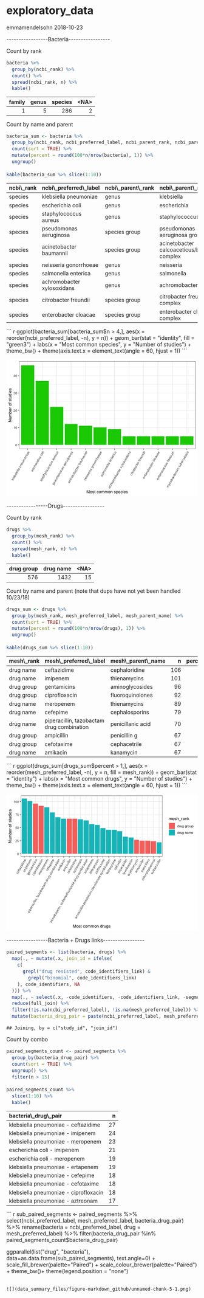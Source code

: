 exploratory\_data
================
emmamendelsohn
2018-10-23

-----------------Bacteria-----------------

Count by rank

``` r
bacteria %>%
  group_by(ncbi_rank) %>%
  count() %>% 
  spread(ncbi_rank, n) %>%
  kable() 
```

<table>
<thead>
<tr>
<th style="text-align:right;">
family
</th>
<th style="text-align:right;">
genus
</th>
<th style="text-align:right;">
species
</th>
<th style="text-align:right;">
&lt;NA&gt;
</th>
</tr>
</thead>
<tbody>
<tr>
<td style="text-align:right;">
1
</td>
<td style="text-align:right;">
5
</td>
<td style="text-align:right;">
286
</td>
<td style="text-align:right;">
2
</td>
</tr>
</tbody>
</table>
Count by name and parent

``` r
bacteria_sum <- bacteria %>%
  group_by(ncbi_rank, ncbi_preferred_label, ncbi_parent_rank, ncbi_parent_name) %>%
  count(sort = TRUE) %>%
  mutate(percent = round(100*n/nrow(bacteria), 1)) %>%
  ungroup()

kable(bacteria_sum %>% slice(1:10))
```

<table>
<thead>
<tr>
<th style="text-align:left;">
ncbi\_rank
</th>
<th style="text-align:left;">
ncbi\_preferred\_label
</th>
<th style="text-align:left;">
ncbi\_parent\_rank
</th>
<th style="text-align:left;">
ncbi\_parent\_name
</th>
<th style="text-align:right;">
n
</th>
<th style="text-align:right;">
percent
</th>
</tr>
</thead>
<tbody>
<tr>
<td style="text-align:left;">
species
</td>
<td style="text-align:left;">
klebsiella pneumoniae
</td>
<td style="text-align:left;">
genus
</td>
<td style="text-align:left;">
klebsiella
</td>
<td style="text-align:right;">
46
</td>
<td style="text-align:right;">
15.6
</td>
</tr>
<tr>
<td style="text-align:left;">
species
</td>
<td style="text-align:left;">
escherichia coli
</td>
<td style="text-align:left;">
genus
</td>
<td style="text-align:left;">
escherichia
</td>
<td style="text-align:right;">
37
</td>
<td style="text-align:right;">
12.6
</td>
</tr>
<tr>
<td style="text-align:left;">
species
</td>
<td style="text-align:left;">
staphylococcus aureus
</td>
<td style="text-align:left;">
genus
</td>
<td style="text-align:left;">
staphylococcus
</td>
<td style="text-align:right;">
22
</td>
<td style="text-align:right;">
7.5
</td>
</tr>
<tr>
<td style="text-align:left;">
species
</td>
<td style="text-align:left;">
pseudomonas aeruginosa
</td>
<td style="text-align:left;">
species group
</td>
<td style="text-align:left;">
pseudomonas aeruginosa group
</td>
<td style="text-align:right;">
12
</td>
<td style="text-align:right;">
4.1
</td>
</tr>
<tr>
<td style="text-align:left;">
species
</td>
<td style="text-align:left;">
acinetobacter baumannii
</td>
<td style="text-align:left;">
species group
</td>
<td style="text-align:left;">
acinetobacter calcoaceticus/baumannii complex
</td>
<td style="text-align:right;">
11
</td>
<td style="text-align:right;">
3.7
</td>
</tr>
<tr>
<td style="text-align:left;">
species
</td>
<td style="text-align:left;">
neisseria gonorrhoeae
</td>
<td style="text-align:left;">
genus
</td>
<td style="text-align:left;">
neisseria
</td>
<td style="text-align:right;">
10
</td>
<td style="text-align:right;">
3.4
</td>
</tr>
<tr>
<td style="text-align:left;">
species
</td>
<td style="text-align:left;">
salmonella enterica
</td>
<td style="text-align:left;">
genus
</td>
<td style="text-align:left;">
salmonella
</td>
<td style="text-align:right;">
9
</td>
<td style="text-align:right;">
3.1
</td>
</tr>
<tr>
<td style="text-align:left;">
species
</td>
<td style="text-align:left;">
achromobacter xylosoxidans
</td>
<td style="text-align:left;">
genus
</td>
<td style="text-align:left;">
achromobacter
</td>
<td style="text-align:right;">
5
</td>
<td style="text-align:right;">
1.7
</td>
</tr>
<tr>
<td style="text-align:left;">
species
</td>
<td style="text-align:left;">
citrobacter freundii
</td>
<td style="text-align:left;">
species group
</td>
<td style="text-align:left;">
citrobacter freundii complex
</td>
<td style="text-align:right;">
5
</td>
<td style="text-align:right;">
1.7
</td>
</tr>
<tr>
<td style="text-align:left;">
species
</td>
<td style="text-align:left;">
enterobacter cloacae
</td>
<td style="text-align:left;">
species group
</td>
<td style="text-align:left;">
enterobacter cloacae complex
</td>
<td style="text-align:right;">
5
</td>
<td style="text-align:right;">
1.7
</td>
</tr>
</tbody>
</table>
``` r
ggplot(bacteria_sum[bacteria_sum$n > 4,], aes(x = reorder(ncbi_preferred_label, -n), y = n)) +
  geom_bar(stat = "identity", fill = "green3") +
  labs(x = "Most common species", y = "Number of studies") +
  theme_bw() +
  theme(axis.text.x = element_text(angle = 60, hjust = 1))
```

![](data_summary_files/figure-markdown_github/unnamed-chunk-2-1.png)

-----------------Drugs-----------------

Count by rank

``` r
drugs %>%
  group_by(mesh_rank) %>%
  count() %>% 
  spread(mesh_rank, n) %>%
  kable() 
```

<table>
<thead>
<tr>
<th style="text-align:right;">
drug group
</th>
<th style="text-align:right;">
drug name
</th>
<th style="text-align:right;">
&lt;NA&gt;
</th>
</tr>
</thead>
<tbody>
<tr>
<td style="text-align:right;">
576
</td>
<td style="text-align:right;">
1432
</td>
<td style="text-align:right;">
15
</td>
</tr>
</tbody>
</table>
Count by name and parent (note that dups have not yet been handled 10/23/18)

``` r
drugs_sum <- drugs %>%
  group_by(mesh_rank, mesh_preferred_label, mesh_parent_name) %>%
  count(sort = TRUE) %>%
  mutate(percent = round(100*n/nrow(drugs), 1)) %>%
  ungroup()

kable(drugs_sum %>% slice(1:10)) 
```

<table>
<thead>
<tr>
<th style="text-align:left;">
mesh\_rank
</th>
<th style="text-align:left;">
mesh\_preferred\_label
</th>
<th style="text-align:left;">
mesh\_parent\_name
</th>
<th style="text-align:right;">
n
</th>
<th style="text-align:right;">
percent
</th>
</tr>
</thead>
<tbody>
<tr>
<td style="text-align:left;">
drug name
</td>
<td style="text-align:left;">
ceftazidime
</td>
<td style="text-align:left;">
cephaloridine
</td>
<td style="text-align:right;">
106
</td>
<td style="text-align:right;">
5.2
</td>
</tr>
<tr>
<td style="text-align:left;">
drug name
</td>
<td style="text-align:left;">
imipenem
</td>
<td style="text-align:left;">
thienamycins
</td>
<td style="text-align:right;">
101
</td>
<td style="text-align:right;">
5.0
</td>
</tr>
<tr>
<td style="text-align:left;">
drug group
</td>
<td style="text-align:left;">
gentamicins
</td>
<td style="text-align:left;">
aminoglycosides
</td>
<td style="text-align:right;">
96
</td>
<td style="text-align:right;">
4.7
</td>
</tr>
<tr>
<td style="text-align:left;">
drug group
</td>
<td style="text-align:left;">
ciprofloxacin
</td>
<td style="text-align:left;">
fluoroquinolones
</td>
<td style="text-align:right;">
92
</td>
<td style="text-align:right;">
4.5
</td>
</tr>
<tr>
<td style="text-align:left;">
drug name
</td>
<td style="text-align:left;">
meropenem
</td>
<td style="text-align:left;">
thienamycins
</td>
<td style="text-align:right;">
89
</td>
<td style="text-align:right;">
4.4
</td>
</tr>
<tr>
<td style="text-align:left;">
drug name
</td>
<td style="text-align:left;">
cefepime
</td>
<td style="text-align:left;">
cephalosporins
</td>
<td style="text-align:right;">
79
</td>
<td style="text-align:right;">
3.9
</td>
</tr>
<tr>
<td style="text-align:left;">
drug name
</td>
<td style="text-align:left;">
piperacillin, tazobactam drug combination
</td>
<td style="text-align:left;">
penicillanic acid
</td>
<td style="text-align:right;">
70
</td>
<td style="text-align:right;">
3.5
</td>
</tr>
<tr>
<td style="text-align:left;">
drug group
</td>
<td style="text-align:left;">
ampicillin
</td>
<td style="text-align:left;">
penicillin g
</td>
<td style="text-align:right;">
67
</td>
<td style="text-align:right;">
3.3
</td>
</tr>
<tr>
<td style="text-align:left;">
drug group
</td>
<td style="text-align:left;">
cefotaxime
</td>
<td style="text-align:left;">
cephacetrile
</td>
<td style="text-align:right;">
67
</td>
<td style="text-align:right;">
3.3
</td>
</tr>
<tr>
<td style="text-align:left;">
drug name
</td>
<td style="text-align:left;">
amikacin
</td>
<td style="text-align:left;">
kanamycin
</td>
<td style="text-align:right;">
67
</td>
<td style="text-align:right;">
3.3
</td>
</tr>
</tbody>
</table>
``` r
ggplot(drugs_sum[drugs_sum$percent > 1,], aes(x = reorder(mesh_preferred_label, -n), y = n, fill = mesh_rank)) +
  geom_bar(stat = "identity") +
  labs(x = "Most common drugs", y = "Number of studies") +
  theme_bw() +
  theme(axis.text.x = element_text(angle = 60, hjust = 1))
```

![](data_summary_files/figure-markdown_github/unnamed-chunk-4-1.png)

-----------------Bacteria + Drugs links-----------------

``` r
paired_segments <- list(bacteria, drugs) %>%
  map(., ~ mutate(.x, join_id = ifelse(
    c(
      grepl("drug resisted", code_identifiers_link) &
        grepl("binomial", code_identifiers_link)
    ), code_identifiers, NA
  ))) %>%
  map(., ~ select(.x, -code_identifiers, -code_identifiers_link, -segment, -code_main)) %>%
  reduce(full_join) %>%
  filter(!is.na(ncbi_preferred_label), !is.na(mesh_preferred_label)) %>%
  mutate(bacteria_drug_pair = paste(ncbi_preferred_label, mesh_preferred_label, sep = " - "))
```

    ## Joining, by = c("study_id", "join_id")

Count by combo

``` r
paired_segments_count <- paired_segments %>%
  group_by(bacteria_drug_pair) %>%
  count(sort = TRUE) %>%
  ungroup() %>%
  filter(n > 15)

paired_segments_count %>%
  slice(1:10) %>%
  kable() 
```

<table>
<thead>
<tr>
<th style="text-align:left;">
bacteria\_drug\_pair
</th>
<th style="text-align:right;">
n
</th>
</tr>
</thead>
<tbody>
<tr>
<td style="text-align:left;">
klebsiella pneumoniae - ceftazidime
</td>
<td style="text-align:right;">
27
</td>
</tr>
<tr>
<td style="text-align:left;">
klebsiella pneumoniae - imipenem
</td>
<td style="text-align:right;">
24
</td>
</tr>
<tr>
<td style="text-align:left;">
klebsiella pneumoniae - meropenem
</td>
<td style="text-align:right;">
23
</td>
</tr>
<tr>
<td style="text-align:left;">
escherichia coli - imipenem
</td>
<td style="text-align:right;">
21
</td>
</tr>
<tr>
<td style="text-align:left;">
escherichia coli - meropenem
</td>
<td style="text-align:right;">
19
</td>
</tr>
<tr>
<td style="text-align:left;">
klebsiella pneumoniae - ertapenem
</td>
<td style="text-align:right;">
19
</td>
</tr>
<tr>
<td style="text-align:left;">
klebsiella pneumoniae - cefepime
</td>
<td style="text-align:right;">
18
</td>
</tr>
<tr>
<td style="text-align:left;">
klebsiella pneumoniae - cefotaxime
</td>
<td style="text-align:right;">
18
</td>
</tr>
<tr>
<td style="text-align:left;">
klebsiella pneumoniae - ciprofloxacin
</td>
<td style="text-align:right;">
18
</td>
</tr>
<tr>
<td style="text-align:left;">
klebsiella pneumoniae - aztreonam
</td>
<td style="text-align:right;">
17
</td>
</tr>
</tbody>
</table>
``` r
sub_paired_segments <- paired_segments %>%
  select(ncbi_preferred_label, mesh_preferred_label, bacteria_drug_pair) %>%
  rename(bacteria = ncbi_preferred_label, drug = mesh_preferred_label) %>% 
  filter(bacteria_drug_pair %in% paired_segments_count$bacteria_drug_pair)

ggparallel(list("drug", "bacteria"), 
           data=as.data.frame(sub_paired_segments), 
           text.angle=0) +
  scale_fill_brewer(palette="Paired") +
  scale_colour_brewer(palette="Paired") +
  theme_bw()+
  theme(legend.position = "none")
```

![](data_summary_files/figure-markdown_github/unnamed-chunk-5-1.png)
